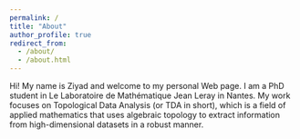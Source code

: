 ```yaml
---
permalink: /
title: "About"
author_profile: true
redirect_from: 
  - /about/
  - /about.html
---
```


Hi! My name is Ziyad and welcome to my personal Web page. 
I am a PhD student in Le Laboratoire de Mathématique Jean Leray in Nantes. My work focuses on Topological Data Analysis (or TDA in short), which is a field of applied mathematics that uses algebraic topology to extract information from high-dimensional datasets in a robust manner.

